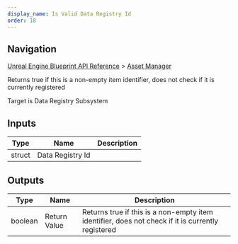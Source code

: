 ```yaml
---
display_name: Is Valid Data Registry Id
order: 18
---
```

## Navigation

[Unreal Engine Blueprint API Reference](https://dev.epicgames.com/documentation/en-us/unreal-engine/BlueprintAPI) > [Asset Manager](https://dev.epicgames.com/documentation/en-us/unreal-engine/BlueprintAPI/AssetManager)

Returns true if this is a non-empty item identifier, does not check if it is currently registered

Target is Data Registry Subsystem

## Inputs

| Type | Name | Description |
| --- | --- | --- |
| struct | Data Registry Id |  |

## Outputs

| Type | Name | Description |
| --- | --- | --- |
| boolean | Return Value | Returns true if this is a non-empty item identifier, does not check if it is currently registered |
